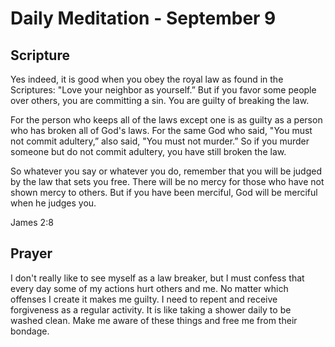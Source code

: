 # Daily Meditation - September 9

## Scripture

Yes indeed, it is good when you obey the royal law as found in the Scriptures: "Love your neighbor
as yourself.” But if you favor some people over others, you are committing a sin. You are guilty of
breaking the law. 

For the person who keeps all of the laws except one is as guilty as a person who has broken all of
God's laws. For the same God who said, "You must not commit adultery,” also said, "You must not
murder.” So if you murder someone but do not commit adultery, you have still broken the law. 

So whatever you say or whatever you do, remember that you will be judged by the law that sets you
free. There will be no mercy for those who have not shown mercy to others. But if  you have been
merciful, God will be merciful when he judges you.

James 2:8


## Prayer

I don't really like to see myself as a law breaker, but I must confess that every day some of my
actions hurt others and me.  No matter which offenses I create it makes me guilty.  I need to
repent and receive forgiveness as a regular activity.  It is like taking a shower daily to be
washed clean.  Make me aware of these things and free me from their bondage. 

